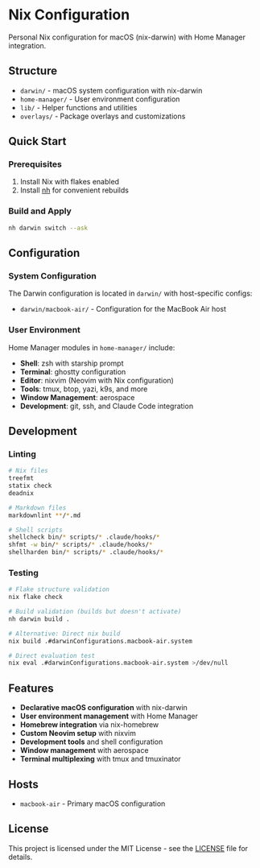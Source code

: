 # Nix Configuration

Personal Nix configuration for macOS (nix-darwin) with Home Manager integration.

## Structure

- `darwin/` - macOS system configuration with nix-darwin
- `home-manager/` - User environment configuration
- `lib/` - Helper functions and utilities
- `overlays/` - Package overlays and customizations

## Quick Start

### Prerequisites

1. Install Nix with flakes enabled
2. Install [nh](https://github.com/viperML/nh) for convenient rebuilds

### Build and Apply

```bash
nh darwin switch --ask
```

## Configuration

### System Configuration

The Darwin configuration is located in `darwin/` with host-specific configs:

- `darwin/macbook-air/` - Configuration for the MacBook Air host

### User Environment

Home Manager modules in `home-manager/` include:

- **Shell**: zsh with starship prompt
- **Terminal**: ghostty configuration
- **Editor**: nixvim (Neovim with Nix configuration)
- **Tools**: tmux, btop, yazi, k9s, and more
- **Window Management**: aerospace
- **Development**: git, ssh, and Claude Code integration

## Development

### Linting

```bash
# Nix files
treefmt
statix check
deadnix

# Markdown files
markdownlint **/*.md

# Shell scripts
shellcheck bin/* scripts/* .claude/hooks/*
shfmt -w bin/* scripts/* .claude/hooks/*
shellharden bin/* scripts/* .claude/hooks/*
```

### Testing

```bash
# Flake structure validation
nix flake check

# Build validation (builds but doesn't activate)
nh darwin build .

# Alternative: Direct nix build
nix build .#darwinConfigurations.macbook-air.system

# Direct evaluation test
nix eval .#darwinConfigurations.macbook-air.system >/dev/null
```

## Features

- **Declarative macOS configuration** with nix-darwin
- **User environment management** with Home Manager
- **Homebrew integration** via nix-homebrew
- **Custom Neovim setup** with nixvim
- **Development tools** and shell configuration
- **Window management** with aerospace
- **Terminal multiplexing** with tmux and tmuxinator

## Hosts

- `macbook-air` - Primary macOS configuration

## License

This project is licensed under the MIT License - see the [LICENSE](LICENSE)
file for details.
